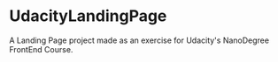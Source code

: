 # UdacityLandingPage
A Landing Page project made as an exercise for Udacity's NanoDegree FrontEnd Course. 
